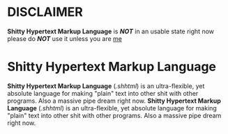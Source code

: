 # DISCLAIMER
**Shitty Hypertext Markup Language** is ***NOT*** in an usable state right now please do ***NOT*** use it unless you are [me](https://github.com/Gottfrid-N)
# Shitty Hypertext Markup Language
**Shitty Hypertext Markup Language** (*.shhtml*) is an ultra-flexible, yet absolute language for making "plain" text into other shit with other programs. Also a massive pipe dream right now.
**Shitty Hypertext Markup Language** (*.shhtml*) is an ultra-flexible, yet absolute language for making "plain" text into other shit with other programs. Also a massive pipe dream right now.